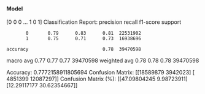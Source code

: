 #### Model
[0 0 0 ... 1 0 1]
Classification Report:
              precision    recall  f1-score   support

           0       0.79      0.83      0.81  22531902
           1       0.75      0.71      0.73  16938696

    accuracy                           0.78  39470598
   macro avg       0.77      0.77      0.77  39470598
weighted avg       0.78      0.78      0.78  39470598

Accuracy: 0.7772158911805694
Confusion Matrix:
[[18589879  3942023]
 [ 4851399 12087297]]
Confusion Matrix (%):
[[47.09804245  9.98723911]
 [12.29117177 30.62354667]]
